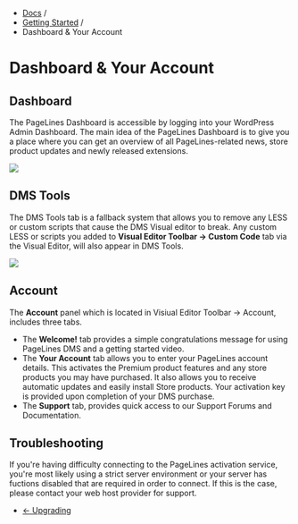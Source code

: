 <div class="row-fluid">
	<div class="span12">
		<ul class="breadcrumb">
  			<li><a href="http://docs.pagelines.com/">Docs</a> <span class="divider">/</span></li>
  			<li><a href="http://docs.pagelines.com/getting-started">Getting Started</a> <span class="divider">/</span></li>
  			<li class="active">Dashboard & Your Account</li>
		</ul>
	</div>
</div>

# Dashboard & Your Account #

## Dashboard ##

The PageLines Dashboard is accessible by logging into your WordPress Admin Dashboard. The main idea of the PageLines Dashboard is to give you a place where you can get an overview of all PageLines-related news, store product updates and newly released extensions.

![](https://raw.github.com/pagelines/Docs/master/gh-pages-template/public/img/dashboard-news.jpg)

## DMS Tools ##

The DMS Tools tab is a fallback system that allows you to remove any LESS or custom scripts that cause the DMS Visual editor to break. Any custom LESS or scripts you added to **Visual Editor Toolbar &rarr; Custom Code** tab via the Visual Editor, will also appear in DMS Tools.

![](https://raw.github.com/pagelines/Docs/master/gh-pages-template/public/img/dashboard-dmstools.gif)

## Account ##

The **Account** panel which is located in Visiual Editor Toolbar &rarr; Account, includes three tabs.

<ul>
<li>The <strong>Welcome!</strong> tab provides a simple congratulations message for using PageLines DMS and a getting started video.</li>

<li>The <strong>Your Account</strong> tab allows you to enter your PageLines account details. This activates the Premium product features and any store products you may have purchased. It also allows you to receive automatic updates and easily install Store products. Your activation key is provided upon completion of your DMS purchase.</li>

<li>The <strong>Support</strong> tab, provides quick access to our Support Forums and Documentation.</li>
</ul>

## Troubleshooting ##

If you're having difficulty connecting to the PageLines activation service, you're most likely using a strict server environment or your server has fuctions disabled that are required in order to connect. If this is the case, please contact your web host provider for support.

<div class="row-fluid">
	<div class="span12">
		<ul class="pager">
			<li class="pull-left"><a href="http://docs.pagelines.com/getting-started/upgrading">&larr; Upgrading</a></li>
		</ul>
	</div>
</div>